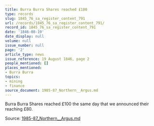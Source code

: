 ```yaml
---
title: Burra Burra Shares reached £100
type: records
slug: 1845_76_sa_register_content_791
url: /records/1845_76_sa_register_content_791/
record_id: 1845_76_sa_register_content_791
date: '1846-08-19'
date_display: null
volume: null
issue_number: null
page: '2'
article_type: news
issue_reference: 19 August 1846, page 2
people_mentioned: []
places_mentioned:
- Burra Burra
topics:
- mining
- finance
source_document: 1985-87_Northern__Argus.md
---
```


Burra Burra Shares reached £100 the same day that we announced their reaching £80.

Source: [1985-87_Northern__Argus.md](/downloads/markdown/1985-87_Northern__Argus.md)
